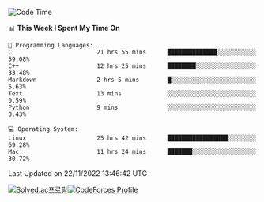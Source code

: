
<!--START_SECTION:waka-->
![Code Time](http://img.shields.io/badge/Code%20Time-2%2C138%20hrs%2031%20mins-blue)

📊 **This Week I Spent My Time On** 

```text
💬 Programming Languages: 
C                        21 hrs 55 mins      ██████████████░░░░░░░░░░░   59.08% 
C++                      12 hrs 25 mins      ████████░░░░░░░░░░░░░░░░░   33.48% 
Markdown                 2 hrs 5 mins        █░░░░░░░░░░░░░░░░░░░░░░░░   5.63% 
Text                     13 mins             ░░░░░░░░░░░░░░░░░░░░░░░░░   0.59% 
Python                   9 mins              ░░░░░░░░░░░░░░░░░░░░░░░░░   0.43%

💻 Operating System: 
Linux                    25 hrs 42 mins      █████████████████░░░░░░░░   69.28% 
Mac                      11 hrs 24 mins      ███████░░░░░░░░░░░░░░░░░░   30.72%

```


 Last Updated on 22/11/2022 13:46:42 UTC
<!--END_SECTION:waka-->
[![Solved.ac프로필](http://mazassumnida.wtf/api/generate_badge?boj=hckim96)](https://solved.ac/hckim96)[![CodeForces Profile](https://cf.leed.at?id=hckim96)](https://codeforces.com/profile/hckim96)
